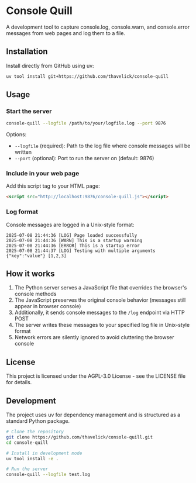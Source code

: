 # Console Quill

A development tool to capture console.log, console.warn, and console.error messages from web pages and log them to a file.

## Installation

Install directly from GitHub using uv:

```bash
uv tool install git+https://github.com/thavelick/console-quill
```

## Usage

### Start the server

```bash
console-quill --logfile /path/to/your/logfile.log --port 9876
```

Options:
- `--logfile` (required): Path to the log file where console messages will be written
- `--port` (optional): Port to run the server on (default: 9876)

### Include in your web page

Add this script tag to your HTML page:

```html
<script src="http://localhost:9876/console-quill.js"></script>
```

### Log format

Console messages are logged in a Unix-style format:

```
2025-07-08 21:44:36 [LOG] Page loaded successfully
2025-07-08 21:44:36 [WARN] This is a startup warning
2025-07-08 21:44:36 [ERROR] This is a startup error
2025-07-08 21:44:37 [LOG] Testing with multiple arguments {"key":"value"} [1,2,3]
```

## How it works

1. The Python server serves a JavaScript file that overrides the browser's console methods
2. The JavaScript preserves the original console behavior (messages still appear in browser console)
3. Additionally, it sends console messages to the `/log` endpoint via HTTP POST
4. The server writes these messages to your specified log file in Unix-style format
5. Network errors are silently ignored to avoid cluttering the browser console

## License

This project is licensed under the AGPL-3.0 License - see the LICENSE file for details.

## Development

The project uses uv for dependency management and is structured as a standard Python package.

```bash
# Clone the repository
git clone https://github.com/thavelick/console-quill.git
cd console-quill

# Install in development mode
uv tool install -e .

# Run the server
console-quill --logfile test.log
```